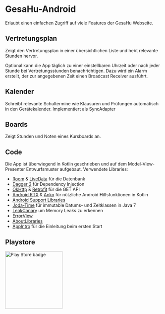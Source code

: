 # GesaHu-Android
Erlaubt einen einfachen Zugriff auf viele Features der GesaHu Webseite.

## Vertretungsplan
Zeigt den Vertretungsplan in einer übersichtlichen Liste und hebt relevante Stunden hervor.

Optional kann die App täglich zu einer einstellbaren Uhrzeit oder nach jeder Stunde bei Vertretungsstunden benachrichtigen. Dazu wird ein Alarm erstellt, der zur angegebenen Zeit einen Broadcast Receiver ausführt.

## Kalender
Schreibt relevante Schultermine wie Klausuren und Prüfungen automatisch in den Gerätekalender.
Implementiert als SyncAdapter

## Boards
Zeigt Stunden und Noten eines Kursboards an.

## Code
Die App ist überwiegend in Kotlin geschrieben und auf dem Model-View-Presenter Entwurfsmuster aufgebaut.
Verwendete Libraries:
* [Room](https://developer.android.com/topic/libraries/architecture/room.html) & [LiveData](https://developer.android.com/topic/libraries/architecture/livedata.html) für die Datenbank
* [Dagger 2](https://google.github.io/dagger/) für Dependency Injection
* [OkHttp](http://square.github.io/okhttp/) & [Retrofit](http://square.github.io/retrofit/) für die GET API
* [Android KTX](https://github.com/android/android-ktx) & [Anko](https://github.com/Kotlin/anko) für nützliche Android Hilfsfunktionen in Kotlin
* [Android Support Libraries](http://developer.android.com/tools/support-library/index.html)
* [Joda-Time](http://www.joda.org/joda-time/) für immutable Datums- und Zeitklassen in Java 7
* [LeakCanary](https://github.com/square/leakcanary) um Memory Leaks zu erkennen
* [ErrorView](https://github.com/xiprox/ErrorView)
* [AboutLibraries](https://github.com/mikepenz/AboutLibraries)
* [AppIntro](https://github.com/apl-devs/AppIntro) für die Einleitung beim ersten Start

## Playstore
<a href="https://play.google.com/store/apps/details?id=rhedox.gesahuvertretungsplan"><img alt="Play Store badge" src="https://play.google.com/intl/en_us/badges/images/generic/de-play-badge.png" width="185"></img></a>
